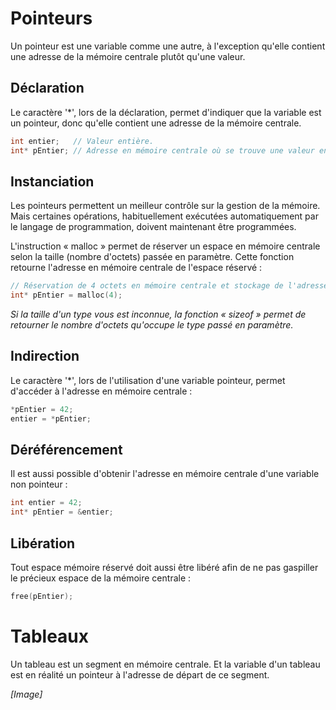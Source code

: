 # Pointeurs #

Un pointeur est une variable comme une autre, à l'exception qu'elle contient une adresse de la mémoire centrale plutôt qu'une valeur.

## Déclaration ##

Le caractère '*', lors de la déclaration, permet d'indiquer que la variable est un pointeur, donc qu'elle contient une adresse de la mémoire centrale.

```c
int entier;   // Valeur entière.
int* pEntier; // Adresse en mémoire centrale où se trouve une valeur entière.
```

## Instanciation ##

Les pointeurs permettent un meilleur contrôle sur la gestion de la mémoire. Mais certaines opérations, habituellement exécutées automatiquement par le langage de programmation, doivent maintenant être programmées.

L'instruction « malloc » permet de réserver un espace en mémoire centrale selon la taille (nombre d'octets) passée en paramètre. Cette fonction retourne l'adresse en mémoire centrale de l'espace réservé :

```c
// Réservation de 4 octets en mémoire centrale et stockage de l'adresse de cet espace dans le pointeur « pEntier ».
int* pEntier = malloc(4); 
```

*Si la taille d'un type vous est inconnue, la fonction « sizeof » permet de retourner le nombre d'octets qu'occupe le type passé en paramètre.*

## Indirection ##

Le caractère '*', lors de l'utilisation d'une variable pointeur, permet d'accéder à l'adresse en mémoire centrale :

```c
*pEntier = 42;
entier = *pEntier;
```

## Déréférencement ##

Il est aussi possible d'obtenir l'adresse en mémoire centrale d'une variable non pointeur :

```c
int entier = 42;
int* pEntier = &entier;
```

## Libération ##

Tout espace mémoire réservé doit aussi être libéré afin de ne pas gaspiller le précieux espace de la mémoire centrale :

```c
free(pEntier);
```

# Tableaux #

Un tableau est un segment en mémoire centrale. Et la variable d'un tableau est en réalité un pointeur à l'adresse de départ de ce segment.

*[Image]*
